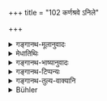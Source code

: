 +++
title = "102 कर्णश्रवे ऽनिले"

+++

<details><summary>गङ्गानथ-मूलानुवादः</summary>

(a) At night, when air is audible by the ear, and (b) in the day when there is dust-whorl,—these two occasions during the rains are declared by those versed in the rules of teaching to be unfit for study.—(102)
</details>

<details><summary>मेधातिथिः</summary>

**अनिलो** वायुः । वेगेन वाति वायौ वाय्वन्तरसंघर्षाद् द्वनिः श्रूयते यत्र स **कर्णश्रवो** वायुः । कर्णाभ्यां श्रूयते यः स **कर्णश्रवः** । साधनंकृतेति समासः । अवस्थाविशेषोपलक्षणार्थं कर्णग्रहणम् । श्रूयते कर्णाभ्याम् एव । तेन यदैवं वायुशब्दः श्रूयते तदा नाध्येतव्यम् । पांसून् समूहति पांसून् समाहरति **पांसुसमूहनः** । पांसुर् धूलिः । उपलक्षणं चैतत्, तथाभूतस्य वायोर् वा । यतस् ततश् च वृष्टे देवे यदि वायुर् ईदृशो वाति तावत्कालो ऽनध्यायः । **अध्यायज्ञा** अध्यापनविधिज्ञाः ॥ ४.१०२ ॥
</details>

<details><summary>गङ्गानथ-भाष्यानुवादः</summary>

When the wind blows with force, a sound is heard, which is produced by the impact of another (contrary) wind; this is what is called the ‘*air audible by the ear*.’ That which is heard by the ears is called ‘*audible by the ear*;’ the compound being between the instrument (ear) and the noun formed by a verbal affix. The term ‘ear’ is added for the purpose of indicating a particular condition, because hearing is always by means of ears. The meaning is that ‘when the sound of wind is heard, study should not be carried on.’

‘*Dust-whorl*’—that which brings together dust; ‘*pāṃsu*’ meaning
*dust*; this is mentioned only as indicative of the wind that produces
it (*i.e*., the dust-storm). The meaning is that ‘after it has rained, whenever such a wind blows, that time shall be regarded as unfit for study.’

‘*Versed in the rules of teaching*,’—who are conversant with the rules regulating the practice of teaching.—(102)
</details>

<details><summary>गङ्गानथ-टिप्पन्यः</summary>

This verse is quoted in *Gadādharapaddhati* (Kāla, p. 194).
</details>

<details><summary>गङ्गानथ-तुल्य-वाक्यानि</summary>

*Gautama* (16.5-6).—‘One shall not study during the day if there is
dust-raising wind;—also during the day if there is audible wind.’

*Āpastamba Dharmasūtra* (1.11.8).—‘When there is noisy wind, or wind
blowing straws on the ground, or when there is rain sufficient to flow
along on the ground.’

*Baudhāyana* (1.11, 23).—‘When the wind blows carrying rotting smell, or
when there is fog, or when there are sounds of dancing, singing,
weeping, or Sāma-chant,—then during the time that these last (it is
unfit for study).’

*Viṣṇu* (30.7).—‘Not when fierce wind is blowing.’

*Yājñavalkya* (l 6.150).—‘When there is dust-storm, when the quarters
are fiery, during the twilights, during fogs, and when there is danger.’
</details>

<details><summary>Bühler</summary>

102	Those who know the (rules of) recitation declare that in the rainy season the Veda-study must be stopped on these two (occasions), when the wind is audible at night, and when it whirls up the dust in the day-time.
</details>
